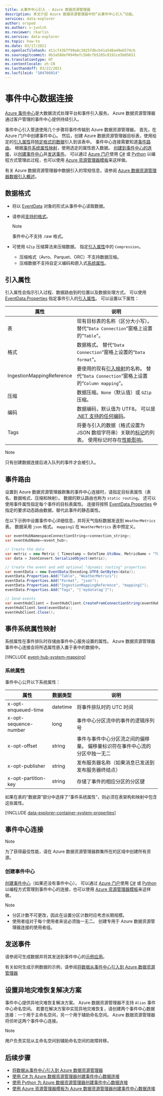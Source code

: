 ```yaml
---
title: 从事件中心引入 - Azure 数据资源管理器
description: 本文介绍 Azure 数据资源管理器中的“从事件中心引入”功能。
services: data-explorer
author: orspod
ms.author: v-junlch
ms.reviewer: rkarlin
ms.service: data-explorer
ms.topic: how-to
ms.date: 03/17/2021
ms.openlocfilehash: 411cf43b7f99a8c3025fdbcb41a548a49eb574cb
ms.sourcegitcommit: 8b3a588ef0949efc5b0cfb5285c8191ce5b05651
ms.translationtype: HT
ms.contentlocale: zh-CN
ms.lasthandoff: 03/22/2021
ms.locfileid: "104766914"
---
```

# <a name="event-hub-data-connection"></a>事件中心数据连接

[Azure 事件中心](/event-hubs/event-hubs-about)是大数据流式处理平台和事件引入服务。 Azure 数据资源管理器通过客户管理的事件中心提供持续引入。

事件中心引入管道使用几个步骤将事件传输到 Azure 数据资源管理器。 首先，在 Azure 门户中创建事件中心。 然后，创建 Azure 数据资源管理器目标表，使用给定的[引入属性](#ingestion-properties)将[特定格式的数据](#data-format)引入到该表中。 事件中心连接需要知道[事件路由](#events-routing)。 根据[事件系统属性映射](#event-system-properties-mapping)，使用选定的属性嵌入数据。 [创建到事件中心的连接](#event-hub-connection)，以[创建事件中心](#create-an-event-hub)并[发送事件](#send-events)。 可以通过 [Azure 门户](ingest-data-event-hub.md)使用 [C#](data-connection-event-hub-csharp.md) 或 [Python](data-connection-event-hub-python.md) 以编程方式管理此过程，也可以使用 [Azure 资源管理器模板](data-connection-event-hub-resource-manager.md)来这样做。

有关 Azure 数据资源管理器中数据引入的常规信息，请参阅 [Azure 数据资源管理器数据引入概述](ingest-data-overview.md)。

## <a name="data-format"></a>数据格式

* 将以 [EventData](https://docs.microsoft.com/dotnet/api/microsoft.servicebus.messaging.eventdata) 对象的形式从事件中心读取数据。
* 请参阅[支持的格式](ingestion-supported-formats.md)。
    > [!NOTE]
    > 事件中心不支持 .raw 格式。

* 可使用 `GZip` 压缩算法来压缩数据。 指定[引入属性](#ingestion-properties)中的 `Compression`。
   * 压缩格式（Avro、Parquet、ORC）不支持数据压缩。
   * 压缩数据不支持自定义编码和嵌入式[系统属性](#event-system-properties-mapping)。
  
## <a name="ingestion-properties"></a>引入属性

引入属性会指示引入过程、数据路由到的位置以及数据处理方式。 可以使用 [EventData.Properties](https://docs.microsoft.com/dotnet/api/microsoft.servicebus.messaging.eventdata.properties#Microsoft_ServiceBus_Messaging_EventData_Properties) 指定事件引入的[引入属性](ingestion-properties.md)。 可以设置以下属性：

|属性 |说明|
|---|---|
| 表 | 现有目标表的名称（区分大小写）。 替代“`Data Connection`”窗格上设置的“`Table`”。 |
| 格式 | 数据格式。 替代“`Data Connection`”窗格上设置的“`Data format`”。 |
| IngestionMappingReference | 要使用的现有[引入映射](kusto/management/create-ingestion-mapping-command.md)的名称。 替代“`Data Connection`”窗格上设置的“`Column mapping`”。|
| 压缩 | 数据压缩。`None`（默认值）或 `GZip` 压缩。|
| 编码 | 数据编码，默认值为 UTF8。 可以是 [.NET 支持的任何编码](https://docs.microsoft.com/dotnet/api/system.text.encoding#remarks)。 |
| Tags | 将要与引入的数据（格式设置为 JSON 数组字符串）关联的[标记](kusto/management/extents-overview.md#extent-tagging)的列表。 使用标记时存在[性能影响](kusto/management/extents-overview.md#performance-notes-1)。 |

> [!NOTE]
> 只有创建数据连接后进入队列的事件才会被引入。

## <a name="events-routing"></a>事件路由

设置到 Azure 数据资源管理器群集的事件中心连接时，请指定目标表属性（表名、数据格式、压缩和映射）。 数据的默认路由也称为 `static routing`。
还可以使用事件属性指定每个事件的目标表属性。 连接将按照 [EventData.Properties](https://docs.microsoft.com/dotnet/api/microsoft.servicebus.messaging.eventdata.properties#Microsoft_ServiceBus_Messaging_EventData_Properties) 中指定的要求动态路由数据，替代此事件的静态属性。

在以下示例中设置事件中心详细信息，并将天气指标数据发送到 `WeatherMetrics` 表。
数据采用 `json` 格式。 `mapping1` 在 `WeatherMetrics` 表中预定义。

```csharp
var eventHubNamespaceConnectionString=<connection_string>;
var eventHubName=<event_hub>;

// Create the data
var metric = new Metric { Timestamp = DateTime.UtcNow, MetricName = "Temperature", Value = 32 }; 
var data = JsonConvert.SerializeObject(metric);

// Create the event and add optional "dynamic routing" properties
var eventData = new EventData(Encoding.UTF8.GetBytes(data));
eventData.Properties.Add("Table", "WeatherMetrics");
eventData.Properties.Add("Format", "json");
eventData.Properties.Add("IngestionMappingReference", "mapping1");
eventData.Properties.Add("Tags", "['mydatatag']");

// Send events
var eventHubClient = EventHubClient.CreateFromConnectionString(eventHubNamespaceConnectionString, eventHubName);
eventHubClient.Send(eventData);
eventHubClient.Close();
```

## <a name="event-system-properties-mapping"></a>事件系统属性映射

系统属性在事件排队时存储由事件中心服务设置的属性。 Azure 数据资源管理器事件中心连接会将所选属性嵌入置于表中的数据中。

[!INCLUDE [event-hub-system-mapping](includes/event-hub-system-mapping.md)]

### <a name="system-properties"></a>系统属性

事件中心公开以下系统属性：

|属性 |数据类型 |说明|
|---|---|---|
| x-opt-enqueued-time |datetime | 将事件排队时的 UTC 时间 |
| x-opt-sequence-number |long | 事件中心分区流中的事件的逻辑序列号
| x-opt-offset |string | 事件与事件中心分区流之间的偏移量。 偏移量标识符在事件中心流的分区中独一无二 |
| x-opt-publisher |string | 发布服务器名称（如果消息已发送到发布服务器终结点） |
| x-opt-partition-key |string |存储了事件的相应分区的分区键 |

如果在表的“数据源”部分中选择了“事件系统属性”，则必须在表架构和映射中包含这些属性。

[!INCLUDE [data-explorer-container-system-properties](includes/data-explorer-container-system-properties.md)]

## <a name="event-hub-connection"></a>事件中心连接

> [!Note]
> 为了获得最佳性能，请在 Azure 数据资源管理器群集所在的区域中创建所有资源。

### <a name="create-an-event-hub"></a>创建事件中心

[创建事件中心](/event-hubs/event-hubs-create)（如果还没有事件中心）。 可以通过 [Azure 门户](ingest-data-event-hub.md)使用 [C#](data-connection-event-hub-csharp.md) 或 [Python](data-connection-event-hub-python.md) 以编程方式管理到事件中心的连接，也可以使用 [Azure 资源管理器模板](data-connection-event-hub-resource-manager.md)来这样做。


> [!Note]
> * 分区计数不可更改，因此在设置分区计数时应考虑长期规模。
> * 使用者组对于每个使用者来说必须独一无二。 创建专用于 Azure 数据资源管理器连接的使用者组。

## <a name="send-events"></a>发送事件

请参阅可生成数据并将其发送到事件中心的[示例应用](https://github.com/Azure-Samples/event-hubs-dotnet-ingest)。

有关如何生成示例数据的示例，请参阅[将数据从事件中心引入到 Azure 数据资源管理器](ingest-data-event-hub.md#generate-sample-data)

## <a name="set-up-geo-disaster-recovery-solution"></a>设置异地灾难恢复解决方案

事件中心提供异地灾难恢复解决方案。 Azure 数据资源管理器不支持 `Alias` 事件中心命名空间。 若要在解决方案中实现异地灾难恢复，请创建两个事件中心数据连接：一个用于主命名空间，另一个用于辅助命名空间。 Azure 数据资源管理器将侦听这两个事件中心连接。

> [!NOTE]
> 用户负责实现从主命名空间到辅助命名空间的故障转移。

## <a name="next-steps"></a>后续步骤

* [将数据从事件中心引入到 Azure 数据资源管理器](ingest-data-event-hub.md)
* [使用 C# 为 Azure 数据资源管理器创建事件中心数据连接](data-connection-event-hub-csharp.md)
* [使用 Python 为 Azure 数据资源管理器创建事件中心数据连接](data-connection-event-hub-python.md)
* [使用 Azure 资源管理器模板为 Azure 数据资源管理器创建事件中心数据连接](data-connection-event-hub-resource-manager.md)
